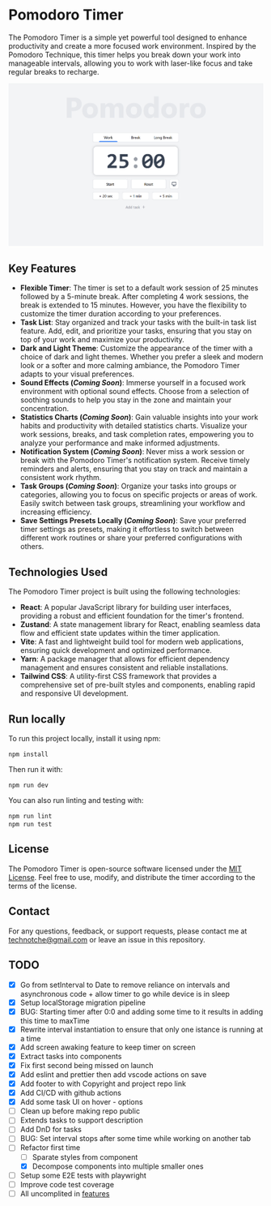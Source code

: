 # Pomodoro Timer
The Pomodoro Timer is a simple yet powerful tool designed to enhance productivity and create a more focused work environment. Inspired by the Pomodoro Technique, this timer helps you break down your work into manageable intervals, allowing you to work with laser-like focus and take regular breaks to recharge.

![Pomodoro Timer](./docs/images/caption.png)

## Key Features
- **Flexible Timer**: The timer is set to a default work session of 25 minutes followed by a 5-minute break. After completing 4 work sessions, the break is extended to 15 minutes. However, you have the flexibility to customize the timer duration according to your preferences.
- **Task List**: Stay organized and track your tasks with the built-in task list feature. Add, edit, and prioritize your tasks, ensuring that you stay on top of your work and maximize your productivity.
- **Dark and Light Theme**: Customize the appearance of the timer with a choice of dark and light themes. Whether you prefer a sleek and modern look or a softer and more calming ambiance, the Pomodoro Timer adapts to your visual preferences.
- **Sound Effects (*Coming Soon*)**: Immerse yourself in a focused work environment with optional sound effects. Choose from a selection of soothing sounds to help you stay in the zone and maintain your concentration.
- **Statistics Charts (*Coming Soon*)**: Gain valuable insights into your work habits and productivity with detailed statistics charts. Visualize your work sessions, breaks, and task completion rates, empowering you to analyze your performance and make informed adjustments.
- **Notification System (*Coming Soon*)**: Never miss a work session or break with the Pomodoro Timer's notification system. Receive timely reminders and alerts, ensuring that you stay on track and maintain a consistent work rhythm.
- **Task Groups (*Coming Soon*)**: Organize your tasks into groups or categories, allowing you to focus on specific projects or areas of work. Easily switch between task groups, streamlining your workflow and increasing efficiency.
- **Save Settings Presets Locally (*Coming Soon*)**: Save your preferred timer settings as presets, making it effortless to switch between different work routines or share your preferred configurations with others.

## Technologies Used
The Pomodoro Timer project is built using the following technologies:

- **React**: A popular JavaScript library for building user interfaces, providing a robust and efficient foundation for the timer's frontend.
- **Zustand**: A state management library for React, enabling seamless data flow and efficient state updates within the timer application.
- **Vite**: A fast and lightweight build tool for modern web applications, ensuring quick development and optimized performance.
- **Yarn**: A package manager that allows for efficient dependency management and ensures consistent and reliable installations.
- **Tailwind CSS**: A utility-first CSS framework that provides a comprehensive set of pre-built styles and components, enabling rapid and responsive UI development.

## Run locally
To run this project locally, install it using npm:
```
npm install
```
Then run it with:
```
npm run dev
```
You can also run linting and testing with:
```
npm run lint
npm run test
```

## License
The Pomodoro Timer is open-source software licensed under the [MIT License](./LICENSE). Feel free to use, modify, and distribute the timer according to the terms of the license.

## Contact
For any questions, feedback, or support requests, please contact me at [technotche@gmail.com](technotche@gmail.com) or leave an issue in this repository.

## TODO
- [x] Go from setInterval to Date to remove reliance on intervals and asynchronous code + allow timer to go while device is in sleep
- [x] Setup localStorage migration pipeline
- [x] BUG: Starting timer after 0:0 and adding some time to it results in adding this time to maxTime
- [x] Rewrite interval instantiation to ensure that only one istance is running at a time
- [x] Add screen awaking feature to keep timer on screen
- [x] Extract tasks into components
- [x] Fix first second being missed on launch
- [x] Add eslint and prettier then add vscode actions on save
- [x] Add footer to with Copyright and project repo link
- [x] Add CI/CD with github actions
- [x] Add some task UI on hover - options  
- [ ] Clean up before making repo public
- [ ] Extends tasks to support description
- [ ] Add DnD for tasks
- [ ] BUG: Set interval stops after some time while working on another tab
- [ ] Refactor first time 
  - [ ] Sparate styles from component 
  - [x] Decompose components into multiple smaller ones 
- [ ] Setup some E2E tests with playwright
- [ ] Improve code test coverage
- [ ] All uncomplited in [features](##Features)
